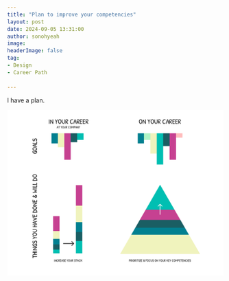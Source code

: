 ```yaml
---
title: "Plan to improve your competencies"
layout: post
date: 2024-09-05 13:31:00
author: sonohyeah
image: 
headerImage: false
tag:
- Design
- Career Path

---
```


I have a plan.

![Plan to improve your competencies?](/assets/img/micro/2024-09-05/how-to-reach-your-goals.png)